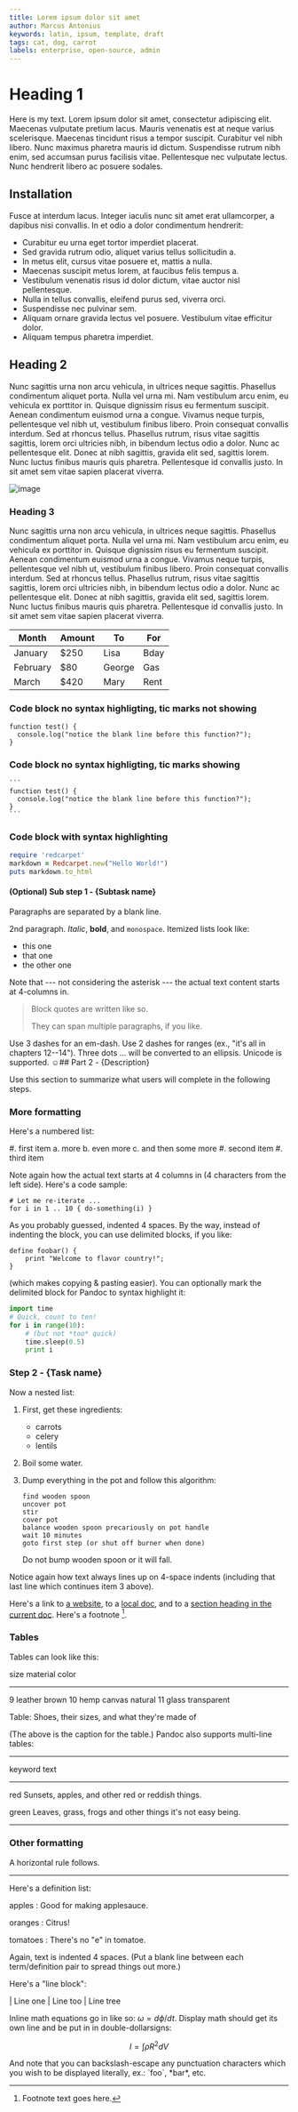 ```yaml
---
title: Lorem ipsum dolor sit amet
author: Marcus Antonius
keywords: latin, ipsum, template, draft
tags: cat, dog, carrot
labels: enterprise, open-source, admin
---
```


<meta name="description" content="The quick brown fox jumped over the lazy dog.">
<meta name="author" content="John Smith">
<meta name ="keywords" content="html, markdown, java">

# Heading 1

Here is my text. Lorem ipsum dolor sit amet, consectetur adipiscing elit. Maecenas vulputate pretium lacus. Mauris venenatis est at neque varius scelerisque. Maecenas tincidunt risus a tempor suscipit. Curabitur vel nibh libero. Nunc maximus pharetra mauris id dictum. Suspendisse rutrum nibh enim, sed accumsan purus facilisis vitae. Pellentesque nec vulputate lectus. Nunc hendrerit libero ac posuere sodales.

## Installation 
Fusce at interdum lacus. Integer iaculis nunc sit amet erat ullamcorper, a dapibus nisi convallis. In et odio a dolor condimentum hendrerit:
* Curabitur eu urna eget tortor imperdiet placerat.
* Sed gravida rutrum odio, aliquet varius tellus sollicitudin a.
* In metus elit, cursus vitae posuere et, mattis a nulla.
* Maecenas suscipit metus lorem, at faucibus felis tempus a.
* Vestibulum venenatis risus id dolor dictum, vitae auctor nisl pellentesque.
* Nulla in tellus convallis, eleifend purus sed, viverra orci.
* Suspendisse nec pulvinar sem.
* Aliquam ornare gravida lectus vel posuere. Vestibulum vitae efficitur dolor.
* Aliquam tempus pharetra imperdiet.

## Heading 2

Nunc sagittis urna non arcu vehicula, in ultrices neque sagittis. Phasellus condimentum aliquet porta. Nulla vel urna mi. Nam vestibulum arcu enim, eu vehicula ex porttitor in. Quisque dignissim risus eu fermentum suscipit. Aenean condimentum euismod urna a congue. Vivamus neque turpis, pellentesque vel nibh ut, vestibulum finibus libero. Proin consequat convallis interdum. Sed at rhoncus tellus. Phasellus rutrum, risus vitae sagittis sagittis, lorem orci ultricies nibh, in bibendum lectus odio a dolor. Nunc ac pellentesque elit. Donec at nibh sagittis, gravida elit sed, sagittis lorem. Nunc luctus finibus mauris quis pharetra. Pellentesque id convallis justo. In sit amet sem vitae sapien placerat viverra.

![image](GitHub-UK.png)

### Heading 3

Nunc sagittis urna non arcu vehicula, in ultrices neque sagittis. Phasellus condimentum aliquet porta. Nulla vel urna mi. Nam vestibulum arcu enim, eu vehicula ex porttitor in. Quisque dignissim risus eu fermentum suscipit. Aenean condimentum euismod urna a congue. Vivamus neque turpis, pellentesque vel nibh ut, vestibulum finibus libero. Proin consequat convallis interdum. Sed at rhoncus tellus. Phasellus rutrum, risus vitae sagittis sagittis, lorem orci ultricies nibh, in bibendum lectus odio a dolor. Nunc ac pellentesque elit. Donec at nibh sagittis, gravida elit sed, sagittis lorem. Nunc luctus finibus mauris quis pharetra. Pellentesque id convallis justo. In sit amet sem vitae sapien placerat viverra.

| Month    | Amount   | To        | For     |
| -------- | -------- | --------- | ------- |
| January  | $250     | Lisa      | Bday    |
| February | $80      | George    | Gas     |
| March    | $420     | Mary      | Rent    |


### Code block no syntax highligting, tic marks not showing

```
function test() {
  console.log("notice the blank line before this function?");
}
```

### Code block no syntax highligting, tic marks showing


````
```
function test() {
  console.log("notice the blank line before this function?");
}
```
````

### Code block with syntax highlighting

```ruby
require 'redcarpet'
markdown = Redcarpet.new("Hello World!")
puts markdown.to_html
```


#### (Optional) Sub step 1 - {Subtask name}

Paragraphs are separated by a blank line.

2nd paragraph. *Italic*, **bold**, and `monospace`. Itemized lists
look like:

  * this one
  * that one
  * the other one

Note that --- not considering the asterisk --- the actual text
content starts at 4-columns in.

> Block quotes are
> written like so.
>
> They can span multiple paragraphs,
> if you like.

Use 3 dashes for an em-dash. Use 2 dashes for ranges (ex., "it's all
in chapters 12--14"). Three dots ... will be converted to an ellipsis.
Unicode is supported. ☺## Part 2 - {Description}

Use this section to summarize what users will complete in the following steps.

### More formatting

Here's a numbered list:

 #. first item
    a. more
    b. even more
    c. and then some more
 #. second item
 #. third item

Note again how the actual text starts at 4 columns in (4 characters
from the left side). Here's a code sample:

    # Let me re-iterate ...
    for i in 1 .. 10 { do-something(i) }

As you probably guessed, indented 4 spaces. By the way, instead of
indenting the block, you can use delimited blocks, if you like:

~~~
define foobar() {
    print "Welcome to flavor country!";
}
~~~

(which makes copying & pasting easier). You can optionally mark the
delimited block for Pandoc to syntax highlight it:

~~~python
import time
# Quick, count to ten!
for i in range(10):
    # (but not *too* quick)
    time.sleep(0.5)
    print i
~~~

### Step 2 - {Task name}

Now a nested list:

 1. First, get these ingredients:

      * carrots
      * celery
      * lentils

 2. Boil some water.

 3. Dump everything in the pot and follow
    this algorithm:

        find wooden spoon
        uncover pot
        stir
        cover pot
        balance wooden spoon precariously on pot handle
        wait 10 minutes
        goto first step (or shut off burner when done)

    Do not bump wooden spoon or it will fall.

Notice again how text always lines up on 4-space indents (including
that last line which continues item 3 above).

Here's a link to [a website](http://foo.bar), to a [local
doc](local-doc.html), and to a [section heading in the current
doc](#an-h2-header). Here's a footnote [^1].

[^1]: Footnote text goes here.


### Tables

Tables can look like this:

size  material      color
----  ------------  ------------
9     leather       brown
10    hemp canvas   natural
11    glass         transparent

Table: Shoes, their sizes, and what they're made of

(The above is the caption for the table.) Pandoc also supports
multi-line tables:

--------  -----------------------
keyword   text
--------  -----------------------
red       Sunsets, apples, and
          other red or reddish
          things.

green     Leaves, grass, frogs
          and other things it's
          not easy being.
--------  -----------------------


### Other formatting

A horizontal rule follows.

***

Here's a definition list:

apples
  : Good for making applesauce.
  
oranges
  : Citrus!
  
tomatoes
  : There's no "e" in tomatoe.

Again, text is indented 4 spaces. (Put a blank line between each
term/definition pair to spread things out more.)

Here's a "line block":

| Line one
|   Line too
| Line tree


Inline math equations go in like so: $\omega = d\phi / dt$. Display
math should get its own line and be put in in double-dollarsigns:

$$I = \int \rho R^{2} dV$$

And note that you can backslash-escape any punctuation characters
which you wish to be displayed literally, ex.: \`foo\`, \*bar\*, etc.
